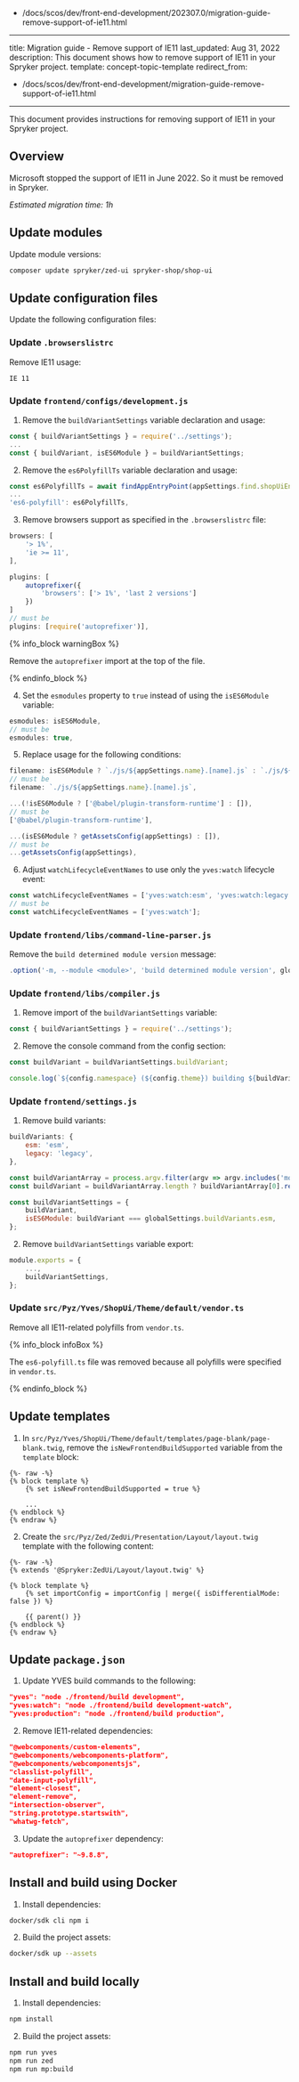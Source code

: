   - /docs/scos/dev/front-end-development/202307.0/migration-guide-remove-support-of-ie11.html
---
title: Migration guide - Remove support of IE11
last_updated: Aug 31, 2022
description: This document shows how to remove support of IE11 in your Spryker project.
template: concept-topic-template
redirect_from:
  - /docs/scos/dev/front-end-development/migration-guide-remove-support-of-ie11.html
---

This document provides instructions for removing support of IE11 in your Spryker project.

## Overview

Microsoft stopped the support of IE11 in June 2022. So it must be removed in Spryker.

*Estimated migration time: 1h*

## Update modules

Update module versions:

```bash
composer update spryker/zed-ui spryker-shop/shop-ui
```

## Update configuration files 

Update the following configuration files: 

### Update `.browserslistrc`

Remove IE11 usage:
```text
IE 11
```

### Update `frontend/configs/development.js`

1. Remove the `buildVariantSettings` variable declaration and usage:
```js
const { buildVariantSettings } = require('../settings');
...
const { buildVariant, isES6Module } = buildVariantSettings;
```

2. Remove the `es6PolyfillTs` variable declaration and usage:
```js
const es6PolyfillTs = await findAppEntryPoint(appSettings.find.shopUiEntryPoints, './es6-polyfill.ts');
...
'es6-polyfill': es6PolyfillTs,
```

3. Remove browsers support as specified in the `.browserslistrc` file:
```js
browsers: [
    '> 1%',
    'ie >= 11',
],
```

```js
plugins: [
    autoprefixer({
        'browsers': ['> 1%', 'last 2 versions']
    })
]
// must be
plugins: [require('autoprefixer')],
```

{% info_block warningBox %}

Remove the `autoprefixer` import at the top of the file.

{% endinfo_block %}


4. Set the `esmodules` property to `true` instead of using the `isES6Module` variable:
```js
esmodules: isES6Module,
// must be 
esmodules: true,
```

5. Replace usage for the following conditions:
```js
filename: isES6Module ? `./js/${appSettings.name}.[name].js` : `./js/${appSettings.name}.[name].${buildVariant}.js`,
// must be 
filename: `./js/${appSettings.name}.[name].js`,
```

```js
...(!isES6Module ? ['@babel/plugin-transform-runtime'] : []),
// must be
['@babel/plugin-transform-runtime'],
```

```js
...(isES6Module ? getAssetsConfig(appSettings) : []),
// must be
...getAssetsConfig(appSettings),
```

6. Adjust `watchLifecycleEventNames` to use only the `yves:watch` lifecycle event: 
```js
const watchLifecycleEventNames = ['yves:watch:esm', 'yves:watch:legacy'];
// must be
const watchLifecycleEventNames = ['yves:watch'];
```

### Update `frontend/libs/command-line-parser.js`

Remove the `build determined module version` message: 
```js
.option('-m, --module <module>', 'build determined module version', globalSettings.buildVariants)
```

### Update `frontend/libs/compiler.js`

1. Remove import of the `buildVariantSettings` variable:
```js
const { buildVariantSettings } = require('../settings');
```

2. Remove the console command from the config section:
```js
const buildVariant = buildVariantSettings.buildVariant;

console.log(`${config.namespace} (${config.theme}) building ${buildVariant} modules for ${config.webpack.mode}...`);
```

### Update `frontend/settings.js`

1. Remove build variants:
```js
buildVariants: {
    esm: 'esm',
    legacy: 'legacy',
},
```

```js
const buildVariantArray = process.argv.filter(argv => argv.includes('module'));
const buildVariant = buildVariantArray.length ? buildVariantArray[0].replace('module:', '') : '';

const buildVariantSettings = {
    buildVariant,
    isES6Module: buildVariant === globalSettings.buildVariants.esm,
};
```

2. Remove `buildVariantSettings` variable export:
```js
module.exports = {
    ...,
    buildVariantSettings,
};
```

### Update `src/Pyz/Yves/ShopUi/Theme/default/vendor.ts`

Remove all IE11-related polyfills from `vendor.ts`.

{% info_block infoBox %}

The `es6-polyfill.ts` file was removed because all polyfills were specified in `vendor.ts`.

{% endinfo_block %}

## Update templates

1. In `src/Pyz/Yves/ShopUi/Theme/default/templates/page-blank/page-blank.twig`, remove the `isNewFrontendBuildSupported` variable from the `template` block:

```twig
{%- raw -%}
{% block template %}
    {% set isNewFrontendBuildSupported = true %}

    ...
{% endblock %}
{% endraw %}
```

2. Create the `src/Pyz/Zed/ZedUi/Presentation/Layout/layout.twig` template with the following content:

```twig
{%- raw -%}
{% extends '@Spryker:ZedUi/Layout/layout.twig' %}

{% block template %}
    {% set importConfig = importConfig | merge({ isDifferentialMode: false }) %}

    {{ parent() }}
{% endblock %}
{% endraw %}
```

## Update `package.json`

1. Update YVES build commands to the following: 
```json
"yves": "node ./frontend/build development",
"yves:watch": "node ./frontend/build development-watch",
"yves:production": "node ./frontend/build production",
```

2. Remove IE11-related dependencies:
```json
"@webcomponents/custom-elements",
"@webcomponents/webcomponents-platform",
"@webcomponents/webcomponentsjs",
"classlist-polyfill",
"date-input-polyfill",
"element-closest",
"element-remove",
"intersection-observer",
"string.prototype.startswith",
"whatwg-fetch",
```

3. Update the `autoprefixer` dependency:
```json
"autoprefixer": "~9.8.8",
```

## Install and build using Docker

1. Install dependencies:
```bash
docker/sdk cli npm i 
```

2. Build the project assets:
```bash
docker/sdk up --assets 
```

## Install and build locally

1. Install dependencies:
```bash
npm install 
```

2. Build the project assets:
```bash
npm run yves
npm run zed
npm run mp:build
```

